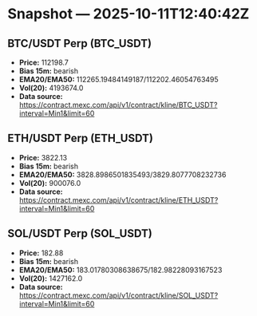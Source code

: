 # Snapshot — 2025-10-11T12:40:42Z

## BTC/USDT Perp (BTC_USDT)
- **Price:** 112198.7
- **Bias 15m:** bearish
- **EMA20/EMA50:** 112265.19484149187/112202.46054763495
- **Vol(20):** 4193674.0
- **Data source:** https://contract.mexc.com/api/v1/contract/kline/BTC_USDT?interval=Min1&limit=60

## ETH/USDT Perp (ETH_USDT)
- **Price:** 3822.13
- **Bias 15m:** bearish
- **EMA20/EMA50:** 3828.8986501835493/3829.8077708232736
- **Vol(20):** 900076.0
- **Data source:** https://contract.mexc.com/api/v1/contract/kline/ETH_USDT?interval=Min1&limit=60

## SOL/USDT Perp (SOL_USDT)
- **Price:** 182.88
- **Bias 15m:** bearish
- **EMA20/EMA50:** 183.01780308638675/182.98228093167523
- **Vol(20):** 1427162.0
- **Data source:** https://contract.mexc.com/api/v1/contract/kline/SOL_USDT?interval=Min1&limit=60
